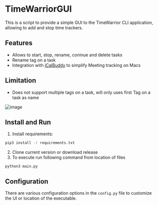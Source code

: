 # TimeWarriorGUI

This is a script to provide a simple GUI to the TimeWarrior CLI application, allowing to add and stop time trackers.

## Features
* Allows to start, stop, rename, coninue and delete tasks
* Rename tag on a task
* Integration with [iCalBuddy](https://hasseg.org/icalBuddy/) to simplify Meeting tracking on Macs

## Limitation
* Does not support multiple tags on a task, will only uses first Tag on a task as name


![image](https://user-images.githubusercontent.com/520237/119217929-363ace00-bae6-11eb-83f8-5017f2329ad0.png)

## Install and Run

1. Install requirements:
```bash
pip3 install -r requirements.txt
```
2. Clone current version or download release
3. To execute run following command from location of files
```
python3 main.py
```

## Configuration
There are various configuration options in the `config.py` file to customize the UI or location of the executable.